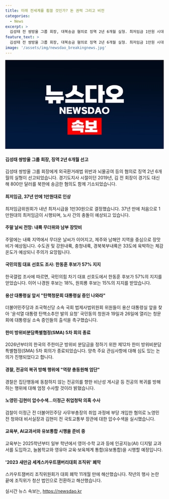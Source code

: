 ```yaml
---
title: 미래 전세계를 휩쓸 것인가? 돈 권력 그리고 비전
categories:
  - News
excerpt: >
  김성태 전 쌍방울 그룹 회장, 대북송금 혐의로 징역 2년 6개월 실형. 최저임금 1만원 시대 개막, 노사 충돌은 여전. 내륙 무더위, 제주와 남해안은 장맛비. 국민의힘 차기 대표 선호도 조사 결과, 한동훈 후보 57%. 법사위, 윤석열 대통령 탄핵소추안 청원. 한미 방위비분담특별협정 5차 회의 종료. 경찰, 전공의 복귀 방해 행위 엄단. 검찰, 노영민·김현미 압수수색. AI교과서 도입, 이주호 교육부 장관 발표. 2023 새만금 세계스카우트잼버리대회 조직위 해산.
feature_text: >
  김성태 전 쌍방울 그룹 회장, 대북송금 혐의로 징역 2년 6개월 실형. 최저임금 1만원 시대 개막, 노사 충돌은 여전. 내륙 무더위, 제주와 남해안은 장맛비. 국민의힘 차기 대표 선호도 조사 결과, 한동훈 후보 57%. 법사위, 윤석열 대통령 탄핵소추안 청원. 한미 방위비분담특별협정 5차 회의 종료. 경찰, 전공의 복귀 방해 행위 엄단. 검찰, 노영민·김현미 압수수색. AI교과서 도입, 이주호 교육부 장관 발표. 2023 새만금 세계스카우트잼버리대회 조직위 해산.
image: '/assets/img/newsdao_breakingnews.jpg'
---
```


<p><img src="/assets/img/newsdao_breakingnews.jpg" alt="ranknews 속보" /></p>

<h4>김성태 쌍방울 그룹 회장, 징역 2년 6개월 선고</h4>

<p>김성태 쌍방울 그룹 회장에게 외국환거래법 위반과 뇌물공여 등의 혐의로 징역 2년 6개월의 실형이 선고되었습니다. 경기도지사 시절이던 2019년, 김 전 회장이 경기도 대신해 800만 달러를 북한에 송금한 혐의도 함께 기소되었습니다.</p>

<h4>최저임금, 37년 만에 1만원대로 인상</h4>

<p>최저임금위원회가 내년 최저시급을 1만30원으로 결정했습니다. 37년 만에 처음으로 1만원대의 최저임금이 시행되며, 노사 간의 충돌이 예상되고 있습니다.</p>

<h4>주말 날씨 전망: 내륙 무더위와 남부 장맛비</h4>

<p>주말에는 내륙 지역에서 무더운 날씨가 이어지고, 제주와 남해안 지역을 중심으로 장맛비가 예상됩니다. 수도권 및 강원내륙, 충청내륙, 경북북부내륙은 33도에 육박하는 체감온도가 예상되니 주의가 요망됩니다.</p>

<h4>국민의힘 대표 선호도 조사: 한동훈 후보가 57% 지지</h4>

<p>한국갤럽 조사에 따르면, 국민의힘 차기 대표 선호도에서 한동훈 후보가 57%의 지지를 얻었습니다. 이어 나경원 후보는 18%, 원희룡 후보는 15%의 지지를 받았습니다.</p>

<h4>용산 대통령실 앞서 "탄핵청문회 대통령실 증인 나와라"</h4>

<p>더불어민주당과 조국혁신당 소속 국회 법제사법위원회 위원들이 용산 대통령실 앞을 찾아 '윤석열 대통령 탄핵소추안 발의 요청' 국민동의 청원과 19일과 26일에 열리는 청문회에 대통령실 소속 증인들의 출석을 촉구했습니다.</p>

<h4>한미 방위비분담특별협정(SMA) 5차 회의 종료</h4>

<p>2026년부터의 한국의 주한미군 방위비 분담금을 정하기 위한 제12차 한미 방위비분담특별협정(SMA) 5차 회의가 종료되었습니다. 양측 주요 관심사항에 대해 심도 있는 논의가 진행되었다고 합니다.</p>

<h4>경찰, 전공의 복귀 방해 행위에 "역량 총동원해 엄단"</h4>

<p>경찰은 집단행동에 동참하지 않는 전공의를 향한 비난성 게시글 등 전공의 복귀를 방해하는 행위에 대해 엄정 수사할 것이라 밝혔습니다.</p>

<h4>노영민·김현미 압수수색…이정근 취업청탁 의혹 수사</h4>

<p>검찰이 이정근 전 더불어민주당 사무부총장의 취업 과정에 부당 개입한 혐의로 노영민 전 청와대 비서실장과 김현미 전 국토교통부 장관에 대한 압수수색을 실시했습니다.</p>

<h4>교육부, AI교과서와 유보통합 시행을 준비 중</h4>

<p>교육부는 2025학년부터 일부 학년에서 영어·수학 교과 등에 인공지능(AI) 디지털 교과서를 도입하고, 늘봄학교와 영유아 교육·보육체계 통합(유보통합)을 시행할 예정입니다.</p>

<h4>'2023 새만금 세계스카우트잼버리대회 조직위' 폐막</h4>

<p>스카우트잼버리 조직위원회가 대회 폐막 11개월 만에 해산했습니다. 작년의 행사 논란 끝에 조직위가 청산 법인으로 전환하고 해산했습니다.</p>
실시간 뉴스 속보는, <a href="https://newsdao.kr" rel="dofollow">https://newsdao.kr</a>



